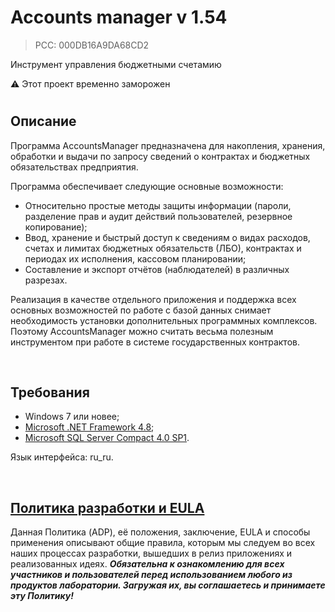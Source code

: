 # Accounts manager v 1.54
> PCC: 000DB16A9DA68CD2


Инструмент управления бюджетными счетамию

:warning: Этот проект временно заморожен


#

## Описание

Программа AccountsManager предназначена для накопления, хранения, обработки и выдачи по запросу
сведений о контрактах и бюджетных обязательствах предприятия.

Программа обеспечивает следующие основные возможности:
- Относительно простые методы защиты информации (пароли, разделение прав и аудит действий
  пользователей, резервное копирование);
- Ввод, хранение и быстрый доступ к сведениям о видах расходов, счетах и лимитах бюджетных
  обязательств (ЛБО), контрактах и периодах их исполнения, кассовом планировании;
- Составление и экспорт отчётов (наблюдателей) в различных разрезах.

Реализация в качестве отдельного приложения и поддержка всех основных возможностей по работе с базой
данных снимает необходимость установки дополнительных программных комплексов. Поэтому AccountsManager
можно считать весьма полезным инструментом при работе в системе государственных контрактов.

&nbsp;



## Требования

- Windows 7 или новее;
- [Microsoft .NET Framework 4.8](https://go.microsoft.com/fwlink/?linkid=2088631);
- [Microsoft SQL Server Compact 4.0 SP1](https://microsoft.com/en-us/download/details.aspx?id=30709).

Язык интерфейса: ru_ru.

&nbsp;



## [Политика разработки и EULA](https://adslbarxatov.github.io/ADP/ru)

Данная Политика (ADP), её положения, заключение, EULA и способы применения
описывают общие правила, которым мы следуем во всех наших процессах разработки, вышедших в релиз приложениях
и реализованных идеях.
***Обязательна к ознакомлению для всех участников и пользователей перед использованием любого из продуктов лаборатории.
Загружая их, вы соглашаетесь и принимаете эту Политику!***
